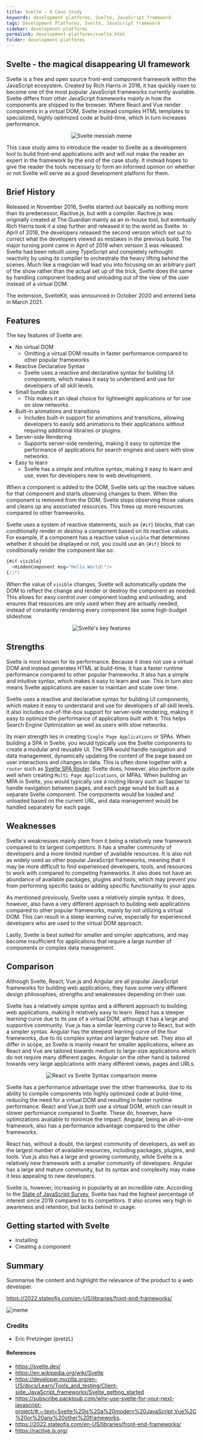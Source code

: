 ```yaml
---
title: Svelte - A Case Study
keywords: development platforms, Svelte, JavaScript framework
tags: Development Platforms, Svelte, JavaScript framework
sidebar: development-platforms
permalink: development-platforms/svelte.html
folder: development-platforms
---
```


## Svelte - the magical disappearing UI framework

Svelte is a free and open source front-end component framework within the JavaScript ecosystem. Created by Rich Harris in 2016, it has quickly risen to become one of the most popular JavaScript frameworks currently available. Svelte differs from other JavaScript frameworks mainly in how the components are shipped to the browser. Where React and Vue render components in a virtual DOM, Svelte instead compiles HTML templates to specialized, highly optimized code at build-time, which in turn increases performance.

<p align="center">
  <img src="https://user-images.githubusercontent.com/30121693/217351206-6f367e60-d963-40a4-81f2-2f4ec54b910f.png" alt="Svelte messiah meme"/>
</p>

This case study aims to introduce the reader to Svelte as a development tool to build front-end applications with and will not make the reader an expert in the framework by the end of the case study. It instead hopes to give the reader the tools necessary to form an informed opinion on whether or not Svelte will serve as a good development platform for them.

## Brief History

Released in November 2016, Svelte started out basically as nothing more than its predecessor, Ractive.js, but with a compiler. Ractive.js was originally created at The Guardian mainly as an in-house tool, but eventually Rich Harris took it a step further and released it to the world as Svelte. In April of 2018, the developers released the second version which set out to correct what the developers viewed as mistakes in the previous build. The major turning point came in April of 2019 when version 3 was released. Svelte had been rebuilt using TypeScript and completely rethought reactivity by using its compiler to orchestrate the heavy lifting behind the scenes. Much like a magician will lead you into focusing on an arbitrary part of the show rather than the actual set up of the trick, Svelte does the same by handling component loading and unloading out of the view of the user instead of a virtual DOM.

The extension, SvelteKit, was announced in October 2020 and entered beta in March 2021. 

## Features

The key features of Svelte are:

- No virtual DOM
  - Omitting a virtual DOM results in faster performance compared to other popular frameworks
- Reactive Declarative Syntax
  - Svelte uses a reactive and declarative syntax for building UI components, which makes it easy to understand and use for developers of all skill levels.
- Small bundle size
  - This makes it an ideal choice for lightweight applications or for use on slow networks.
- Built-in animations and  transitions
  - Includes built-in support for animations and transitions, allowing developers to easily add animations to their applications without requiring additional libraries or plugins.
- Server-side Rendering
  - Supports server-side rendering, making it easy to optimize the performance of applications for search engines and users with slow networks.
- Easy to learn
  - Svelte has a simple and intuitive syntax, making it easy to learn and use, even for developers new to web development.

When a component is added to the DOM, Svelte sets up the reactive values for that component and starts observing changes to them. When the component is removed from the DOM, Svelte stops observing those values and cleans up any associated resources. This frees up more resources compared to other frameworks.

Svelte uses a system of reactive statements, such as `{#if}` blocks, that can conditionally render or destroy a component based on its reactive values. For example, if a component has a reactive value `visible` that determines whether it should be displayed or not, you could use an `{#if}` block to conditionally render the component like so:

```js
{#if visible}
  <HiddenComponent msg="Hello World!"/>
{/if}
```

When the value of `visible` changes, Svelte will automatically update the DOM to reflect the change and render or destroy the component as needed. This allows for easy control over component loading and unloading, and ensures that resources are only used when they are actually needed, instead of constantly rendering every component like some high-budget slideshow.

<p align="center">
  <img src="https://user-images.githubusercontent.com/30121693/217382445-d5addc54-21a2-48bd-b613-dd9cac2e657b.png" alt="Svelte's key features"/>
</p>

## Strengths

Svelte is most known for its performance. Because it does not use a virtual DOM and instead generates HTML at build-time, it has a faster runtime performance compared to other popular frameworks. It also has a simple and intuitive syntax, which makes it easy to learn and use. This in turn also means Svelte applications are easier to maintain and scale over time.

Svelte uses a reactive and declarative syntax for building UI components, which makes it easy to understand and use for developers of all skill levels. It also includes out-of-the-box support for server-side rendering, making it easy to optimize the performance of applications built with it. This helps Search Engine Optimization as well as users with slow networks.

Its main strength lies in creating `Single Page Applications` or SPAs. When building a SPA in Svelte, you would typically use the Svelte components to create a modular and reusable UI. The SPA would handle navigation and data management, dynamically updating the content of the page based on user interactions and changes in data. This is often done together with a `router` such as [Svelte SPA Router](https://github.com/ItalyPaleAle/svelte-spa-router).
Svelte does, however, also perform quite well when creating `Multi Page Applications`, or MPAs. When building an MPA in Svelte, you would typically use a routing library such as Sapper to handle navigation between pages, and each page would be built as a separate Svelte component. The components would be loaded and unloaded based on the current URL, and data management would be handled separately for each page.

## Weaknesses

Svelte's weaknesses mainly stem from it being a relatively new framework compared to its largest competitors. It has a smaller community of developers and a more limited number of available resources. It is also not as widely used as other popular JavaScript frameworks, meaning that it may be more difficult to find experienced developers, tools, and resources to work with compared to competing frameworks. It also does not have an abundance of available packages, plugins and tools, which may prevent you from performing specific tasks or adding specific functionality to your apps.

As mentioned previously, Svelte uses a relatively simple syntax. It does, however, also have a very different approach to building web applications compared to other popular frameworks, mainly by not utilizing a virtual DOM. This can result in a steep learning curve, especially for experienced developers who are used to the virtual DOM approach.

Lastly, Svelte is best suited for smaller and simpler applications, and may become insufficient for applications that require a large number of components or complex data management.

## Comparison

Although Svelte, React, Vue.js and Angular are all popular JavaScript frameworks for building web applications, they have some very different design philosophies, strengths and weaknesses depending on their use.

Svelte has a relatively simple syntax and a different approach to building web applications, making it relatively easy to learn. React has a steeper learning curve due to its use of a virtual DOM, although it has a large and supportive community. Vue.js has a similar learning curve to React, but with a simpler syntax. Angular has the steepest learning curve of the four frameworks, due to its complex syntax and larger feature set. They also all differ in scope, as Svelte is mainly meant for smaller applications, where as React and Vue are tailored towards medium to large-size applications which do not require many different pages. Angular on the other hand is tailored towards very large applications with many different views, pages and URLs.

<p align="center">
  <img src="https://user-images.githubusercontent.com/30121693/217382010-89301416-a474-42e3-a6e7-81b518ad4c0a.png" alt="React vs Svelte Syntax comparison meme"/>
</p>

Svelte has a performance advantage over the other frameworks, due to its ability to compile components into highly optimized code at build-time, reducing the need for a virtual DOM and resulting in faster runtime performance. React and Vue.js both use a virtual DOM, which can result in slower performance compared to Svelte. These do, however, have optimizations available to minimize the impact. Angular, being an all-in-one framework, also has a performance advantage compared to the other frameworks.

React has, without a doubt, the largest community of developers, as well as the largest number of available resources, including packages, plugins, and tools. Vue.js also has a large and growing community, while Svelte is a relatively new framework with a smaller community of developers. Angular has a large and mature community, but its syntax and complexity may make it less appealing to new developers.

Svelte is, however, increasing in popularity at an incredible rate. According to the [State of JavaScript Survey](https://2022.stateofjs.com/en-US/libraries/front-end-frameworks/), Svelte has had the highest percentage of interest since 2019 compared to its competitors. It also scores very high in awareness and retention, but lacks behind in usage. 

## Getting started with Svelte

- Installing
- Creating a component

## Summary

Summarise the content and highlight the relevance of the product to a web developer.

https://2022.stateofjs.com/en-US/libraries/front-end-frameworks/

![meme](https://user-images.githubusercontent.com/30121693/217350618-46a4aa69-c4c4-4f13-9c9b-c2156b1f48cb.png)

### Credits

- Eric Pretzinger (pretzL)

#### References

- https://svelte.dev/
- https://en.wikipedia.org/wiki/Svelte
- https://developer.mozilla.org/en-US/docs/Learn/Tools_and_testing/Client-side_JavaScript_frameworks/Svelte_getting_started
- https://subscribe.packtpub.com/why-use-svelte-for-your-next-javascript-project/#:~:text=Svelte%20is%20a%20modern%20JavaScript,Vue%2C%20or%20any%20other%20frameworks.
- https://2022.stateofjs.com/en-US/libraries/front-end-frameworks/
- https://ractive.js.org/
